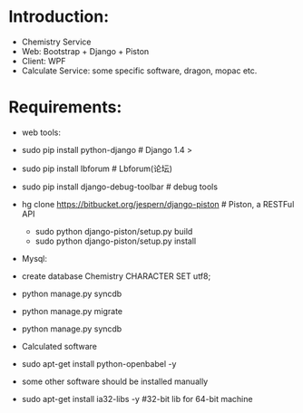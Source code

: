# Introduction:

 * Chemistry Service
 * Web: Bootstrap + Django + Piston
 * Client: WPF
 * Calculate Service: some specific software, dragon, mopac etc.

# Requirements:
 * web tools:
  * sudo pip install python-django    # Django 1.4 >
  * sudo pip install lbforum          # Lbforum(论坛)
  * sudo pip install django-debug-toolbar   # debug tools
  * hg clone https://bitbucket.org/jespern/django-piston   # Piston, a RESTFul API 
     * sudo python django-piston/setup.py build
     * sudo python django-piston/setup.py install
 
 * Mysql:
  * create database Chemistry CHARACTER SET utf8;
  * python manage.py syncdb
  * python manage.py migrate
  * python manage.py syncdb

 * Calculated software
  * sudo apt-get install python-openbabel -y
  * some other software should be installed manually
  * sudo apt-get install ia32-libs -y  #32-bit lib for 64-bit machine
